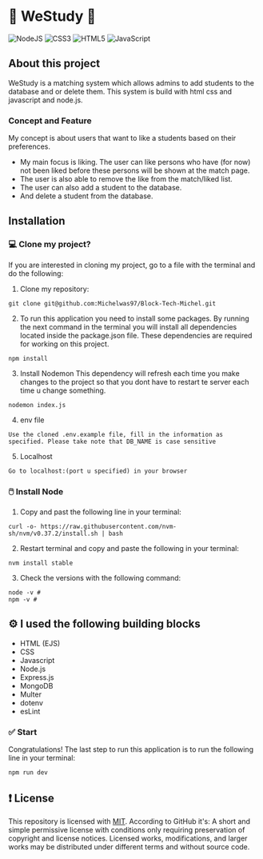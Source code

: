 # :man: WeStudy :woman:

![NodeJS](https://img.shields.io/badge/node.js-6DA55F?style=for-the-badge&logo=node.js&logoColor=white) ![CSS3](https://img.shields.io/badge/css3-%231572B6.svg?style=for-the-badge&logo=css3&logoColor=white) ![HTML5](https://img.shields.io/badge/html5-%23E34F26.svg?style=for-the-badge&logo=html5&logoColor=white) ![JavaScript](https://img.shields.io/badge/javascript-%23323330.svg?style=for-the-badge&logo=javascript&logoColor=%23F7DF1E)

## About this project
WeStudy is a matching system which allows admins to add students to the database and or delete them. This system is build with html css and javascript and node.js.

### Concept and Feature
My concept is about users that want to like a students based on their preferences. 
* My main focus is liking. The user can like persons who have (for now) not been liked before these persons will be shown at the match page.
* The user is also able to remove the like from the match/liked list.
* The user can also add a student to the database. 
* And delete a student from the database. 

## Installation

### 💻 Clone my project? 
If you are interested in cloning my project, go to a file with the terminal and do the following: 

1. Clone my repository:
```
git clone git@github.com:Michelwas97/Block-Tech-Michel.git
```
2. To run this application you need to install some packages. By running the next command in the terminal you will install all dependencies located inside the package.json file. These dependencies are required for working on this project.
```
npm install
```
3. Install Nodemon This dependency will refresh each time you make changes to the project so that you dont have to restart te server each time u change something.
```
nodemon index.js
```
4. env file
```
Use the cloned .env.example file, fill in the information as specified. Please take note that DB_NAME is case sensitive
```
5. Localhost
```
Go to localhost:(port u specified) in your browser
```

### 🖱️ Install Node
1.  Copy and past the following line in your terminal:
```
curl -o- https://raw.githubusercontent.com/nvm-sh/nvm/v0.37.2/install.sh | bash
```
2.  Restart terminal and copy and paste the following in your terminal:
```
nvm install stable
```
3.  Check the versions with the following command:
```
node -v # 
npm -v # 
```
## ⚙️ I used the following building blocks
* HTML (EJS)
* CSS
* Javascript
* Node.js
* Express.js
* MongoDB
* Multer 
* dotenv
* esLint

### ✅ Start
Congratulations! The last step to run this application is to run the following line in your terminal:
```
npm run dev
```

## ❗ License
This repository is licensed with [MIT](https://github.com/git/git-scm.com/blob/main/MIT-LICENSE.txt). According to GitHub it's: A short and simple permissive license with conditions only requiring preservation of copyright and license notices. Licensed works, modifications, and larger works may be distributed under different terms and without source code.
